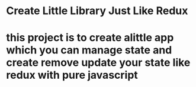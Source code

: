 # Create Little Library Just Like Redux
# this project is to create alittle app which you can manage  state  and create remove update your state like redux with pure javascript
